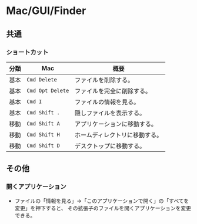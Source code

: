 # Mac/GUI/Finder

## 共通

### ショートカット

| 分類 | Mac              | 概要                           |
| ---- | ---------------- | ------------------------------ |
| 基本 | `Cmd Delete`     | ファイルを削除する。           |
| 基本 | `Cmd Opt Delete` | ファイルを完全に削除する。     |
| 基本 | `Cmd I`          | ファイルの情報を見る。         |
| 基本 | `Cmd Shift .`    | 隠しファイルを表示する。       |
| 移動 | `Cmd Shift A`    | アプリケーションに移動する。   |
| 移動 | `Cmd Shift H`    | ホームディレクトリに移動する。 |
| 移動 | `Cmd Shift D`    | デスクトップに移動する。       |

## その他

### 開くアプリケーション

- ファイルの「情報を見る」→「このアプリケーションで開く」の「すべてを変更」を押下すると、
  その拡張子のファイルを開くアプリケーションを変更できる。
